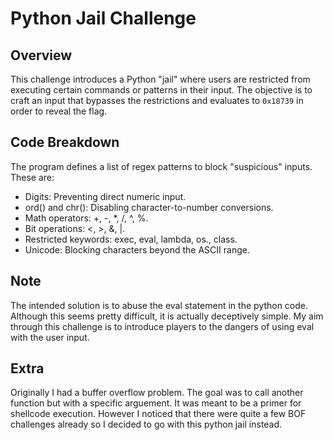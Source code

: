 # Python Jail Challenge

## Overview

This challenge introduces a Python "jail" where users are restricted from executing certain commands or patterns in their input. 
The objective is to craft an input that bypasses the restrictions and evaluates to `0x18739` in order to reveal the flag.

## Code Breakdown
The program defines a list of regex patterns to block "suspicious" inputs. 
These are:

- Digits: Preventing direct numeric input.
- ord() and chr(): Disabling character-to-number conversions.
- Math operators: +, -, *, /, ^, %.
- Bit operations: <, >, &, |.
- Restricted keywords: exec, eval, lambda, os., class.
- Unicode: Blocking characters beyond the ASCII range.

## Note
The intended solution is to abuse the eval statement in the python code. 
Although this seems pretty difficult, it is actually deceptively simple. 
My aim through this challenge is to introduce players to the dangers of using eval with the user input. 

## Extra
Originally I had a buffer overflow problem. The goal was to call another function but with a specific arguement. It was meant to be a primer for shellcode execution. However I noticed that there were quite a few BOF challenges already so I decided to go with this python jail instead. 